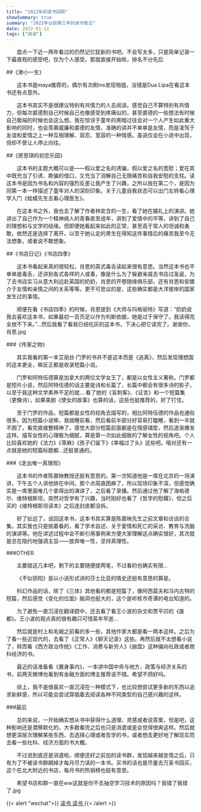 ```yaml
---
title: "2022年初读书回顾"
showSummary: true
summary: "2022年以前两三年的读书笔记"
date: 2022-01-11
tags: ["阅读"]
---
```


&emsp;&emsp;盘点一下近一两年看过的仍然记忆犹新的书吧。不会写太多，只是简单记录一下最直观的感受吧，仅为个人感受。那就直接开始啦，排名不分先后

##《渺小一生》

&emsp;&emsp;这本书是maya推荐的，偶尔有次刷ins发现啪姐，没错是Dua Lipa在看这本书还有点意外。

&emsp;&emsp;这本书其实不是很建议特别有共情力的人去阅读。感觉自己不算特别有共情力，但每次裘德割自己时候自己也像感受到疼痛似的，甚至裘德的一些想法有时候自己极端的时候也会这么想。我在惊讶于童年的黑暗过往会对一个人产生如此重大影响的同时，也会羡慕威廉和裘德的友情，准确的讲并不单单是友情，而是凌驾于友谊和爱情之上一种互相理解、容忍、宽容的一种情感。虽说仅会在小说中出现，但却不曾让人停止向往。



##《房思琪的初恋乐园》

&emsp;&emsp;这本书的主题大概可以是——假以爱之名的诱骗，假以爱之名的宽慰；爱在其中既充当了引诱、欺骗的借口，又充当了消解自己无限痛苦和自我安慰的支柱。读这本书是因为书名和内容的强烈反差让我产生了兴趣，之所以放在第二个，是因为同第一本一样描述了童年对人的深刻印象。关于儿童自我状态可以出门左转看心理学入门《蛤蟆先生去看心理医生》。

&emsp;&emsp;在这本书之外，我也去了解了作者林奕含的一生，看了她在婚礼上的演讲。她讲出了自己作为一个精神病人的青春直至成年，讲到了爱情中的平等，讲到了自己的理想和与文学的结缘。但即便她看起来如此的正常，甚至高于常人的坦诚和勇敢，依然还是选择了离开。以至于她认定的男生在得知这件事情后的痛苦我至今无法想象，或者说不敢想象。



##《书店日记》《书店四季》

&emsp;&emsp;这本书看起来真的很轻松，肖恩的英式毒舌读起来很有意思。当然这本书也不单单是毒舌，还讲到各式各样的人或事，像是什么为了躲避亲戚去书店过圣诞，为了去书店实习从意大利远赴英国的奶奶，肖恩的开卷随缘俱乐部，还有肖恩和安娜介于友情和亲情之间的关系等等。更不可思议的是，这些确实都是大洋彼岸的国家发生过的事情。

&emsp;&emsp;顺便在看《书店四季》的时候，肖恩提到《大师与玛格丽特》写道：“奶奶说我会喜欢这本书，如果最初一百页足以作为判断依据，她是过于保守了。我读得完全放不下来。”...然后我看了看我已经吃灰的这本书，下决心把它读完了。谢谢你，肖恩.jpg



###《传家之物》

&emsp;&emsp;其实我看的第一本艾丽丝·门罗的书并不是这本而是《逃离》，然后发现理想国的这本更全，嘛反正都是收录短篇小说。

&emsp;&emsp;门罗和阿特伍德算是加拿大的两位文学女王了，都是以女性主义著称。门罗都是短片小说，然后阿特伍德的话主要是诗和长篇了，长篇中都会有很多诗的影子，以至于我这种文学素养不足的就....看了她的《盲刺客》、《证言》和一个短篇集（更像诗），如果美剧《使女的故事》也算的话，这些也挺推荐的，好了打住。

&emsp;&emsp;至于门罗的作品，短篇都是女性的视角去描写的，相比阿特伍德的作品也通俗很多。因为短篇小说嘛，我就睡前看，然后看前半部分好容易打瞌睡，看到一半就不困了，看完直接整精神了。感觉大部分短篇前面都是在情感铺垫，然后逐渐爆发这样。描写女性的心理极为细腻，算是第一次如此细致的了解女性的视角吧。个人比较喜欢她的《法力》《荨麻》《孩子们留下》《幸福过了头》这些吧。哦对还有一点就是她的短篇标题都...还挺普通的。



###《走出唯一真理观》

&emsp;&emsp;这本书的作者陈嘉映教授还挺有意思的。第一次知道他是一席在北京的一场演讲，下午五个人讲他排在中间，那个点简直困麻了，所以现场印象不深，但感觉确实是一席里面唯几个拿得出的演讲了，之后看了录播。然后通过他了解了海格德尔、维特根斯坦，突然对哲学有了兴趣，当时刚好也看了《哲学的慰藉》，但之后买的《维特根斯坦读本》之后连封皮都没拆。

&emsp;&emsp;好了扯远了，说回这本书，这本书其实算是陈嘉映先生之前文章和访谈的合集。其实我也只是挑着看的，看了学术自述、关于爱情和死亡的采访、教育与洗脑的演讲等。他在讲述过程中会不断引用事例来方便大家理解这点确实很好，其次就是总在隐约地强调主旨——放弃唯一性，坚持真理性。



###OTHER

&emsp;&emsp;主要就这几本吧，剩下的主要随便提两笔，不过看的也确实有限...

&emsp;&emsp;《不似骄阳》是以小说形式讲的莎士比亚的情史还挺有意思的算是。

&emsp;&emsp;科幻作品的话，除了《三体》其他看的都是短篇了，像阿西莫夫和冯内古特的短篇，然后感觉《变化的位面》脑洞也挺大的，这个是听核市奇谭的电台知道的。

&emsp;&emsp;为了避免一直沉浸在翻译腔中，还去看了看王小波的杂文和贾平凹的《废都》。王小波的观点真的很有趣只可惜英年早逝…

&emsp;&emsp;然后就是村上和毛姆之前看的多一些，其他作家大都是看一两本这样。之后为了看一些近现代的，去看了《正常人》《聊天记录》这些。再然后就不太想看小说了，转而看《西方政治传统》《工作、消费与新穷人》《崩盘》这种偏向社政或者商科经济的书。

&emsp;&emsp;最近的话准备看《置身事内》，一本讲中国中央与地方，政策与经济关系的书，前两天微博也看到有金融方面的博主推荐说不错。希望不鸽好吗。

&emsp;&emsp;综上，我不是很喜欢一直沉浸在一种模式下，也比较想尝试更多新的东西以追求新鲜感，所以可能会尝试穿插着去阅读各种不同类型的自己感兴趣的这样。



###最后

&emsp;&emsp;总的来说，一开始确实想从书中获得什么道理、灵感或者说答案，但是吧，这种影响还是潜移默化的，大多数看完之后也只是消遣或是会觉得很爽这样。然后就想更深层次理解某些东西，去选择心理或者哲学的书，或者想去更好地了解现实而去看一些社科、经济方面的书大概。

&emsp;&emsp;不过说到底还是消遣啦。顺便还好之前加的读书群，发现越来越怠惰之后，只有为了不被读书群踢掉才每月尽力读的一本书。买书的话也是尽量去万圣书园买，这个在北大附近的书店，每月书的热销榜也挺有意思。

&emsp;&emsp;希望书店和群一直在ww这就是你不去抽空学习技术的原因吗？我错了我错了.jpg

{{< alert "wechat">}}
<a href="https://mp.weixin.qq.com/s/vXbcyu9qqmQahlCxu6Ggyw">
读书 读书
</a>
{{< /alert >}}
